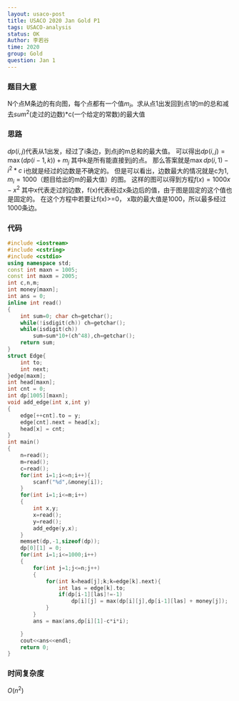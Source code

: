 ```yaml
---
layout: usaco-post
title: USACO 2020 Jan Gold P1
tags: USACO-analysis
status: OK
Author: 李若谷
time: 2020
group: Gold
question: Jan 1
---
```


### 题目大意
N个点M条边的有向图，每个点都有一个值$m_i$。求从点1出发回到点1的m的总和减去$sum^2$(走过的边数)*c(一个给定的常数)的最大值

### 思路
$dp(i,j)$代表从1出发，经过了i条边，到点j的m总和的最大值。
可以得出$dp(i,j) = \max$$(dp(i-1,k)) +m_j$ 其中k是所有能直接到j的点。
那么答案就是$\max dp(i,1) - i^2*c$
i也就是经过的边数是不确定的。
但是可以看出，边数最大的情况就是c为1, $m_i = 1000$（题目给出的m的最大值）的图。
这样的图可以得到方程$f(x) = 1000x - x^2$ 其中x代表走过的边数，f(x)代表经过x条边后的值，由于图是固定的这个值也是固定的。
在这个方程中若要让f(x)>=0， x取的最大值是1000，所以最多经过1000条边。

### 代码
```cpp
#include <iostream>
#include <cstring>
#include <cstdio>
using namespace std;
const int maxn = 1005;
const int maxm = 2005;
int c,n,m;
int money[maxn];
int ans = 0;
inline int read()
{
	int sum=0; char ch=getchar();
	while(!isdigit(ch)) ch=getchar();
	while(isdigit(ch)) 
		sum=sum*10+(ch^48),ch=getchar();
	return sum;
}
struct Edge{
	int to;
	int next;
}edge[maxm];
int head[maxn];
int cnt = 0;
int dp[1005][maxn];
void add_edge(int x,int y)
{
	edge[++cnt].to = y;
	edge[cnt].next = head[x];
	head[x] = cnt;
}
int main()
{	
	n=read();
	m=read();
	c=read();
	for(int i=1;i<=n;i++){
		scanf("%d",&money[i]);
	} 
	for(int i=1;i<=m;i++)
	{
		int x,y;
		x=read();
		y=read();
		add_edge(y,x);
	}
	memset(dp,-1,sizeof(dp));
	dp[0][1] = 0;
	for(int i=1;i<=1000;i++)
	{
		for(int j=1;j<=n;j++)
		{
			for(int k=head[j];k;k=edge[k].next){
				int las = edge[k].to;
				if(dp[i-1][las]!=-1)
					dp[i][j] = max(dp[i][j],dp[i-1][las] + money[j]);
			}
		}
		ans = max(ans,dp[i][1]-c*i*i);

	}
	cout<<ans<<endl;
	return 0;	
}
```
### 时间复杂度
$O(n^2)$